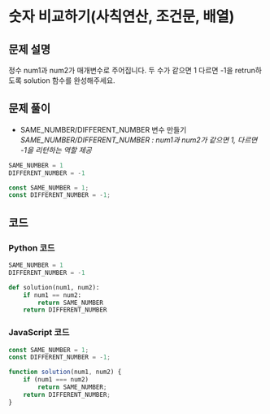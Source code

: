 # 숫자 비교하기(사칙연산, 조건문, 배열)

## 문제 설명
정수 num1과 num2가 매개변수로 주어집니다. 두 수가 같으면 1 다르면 -1을 retrun하도록 solution 함수를 완성해주세요.

## 문제 풀이
- SAME_NUMBER/DIFFERENT_NUMBER 변수 만들기<br>
*SAME_NUMBER/DIFFERENT_NUMBER : num1과 num2가 같으면 1, 다르면 -1을 리턴하는 역할 제공*
```python
SAME_NUMBER = 1
DIFFERENT_NUMBER = -1
```
```javascript
const SAME_NUMBER = 1;
const DIFFERENT_NUMBER = -1;
```

## 코드
### Python 코드
```python
SAME_NUMBER = 1
DIFFERENT_NUMBER = -1

def solution(num1, num2):
    if num1 == num2:
        return SAME_NUMBER
    return DIFFERENT_NUMBER
```

### JavaScript 코드
```javascript
const SAME_NUMBER = 1;
const DIFFERENT_NUMBER = -1;

function solution(num1, num2) {
    if (num1 === num2)
        return SAME_NUMBER;
    return DIFFERENT_NUMBER;
}
```
